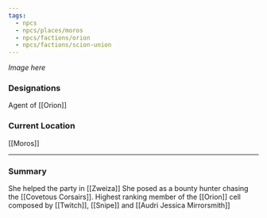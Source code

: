 ```yaml
---
tags:
  - npcs
  - npcs/places/moros
  - npcs/factions/orion
  - npcs/factions/scion-union
---
```

*Image here*

### Designations
Agent of [[Orion]]

### Current Location
[[Moros]]

___
### Summary
She helped the party in [[Zweiza]]
She posed as a bounty hunter chasing the [[Covetous Corsairs]]. 
Highest ranking member of the [[Orion]] cell composed by [[Twitch]], [[Snipe]] and [[Audri Jessica Mirrorsmith]]

